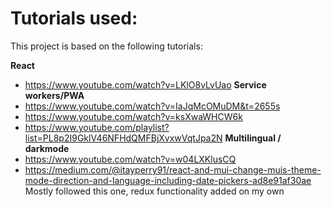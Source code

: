 # Tutorials used:

This project is based on the following tutorials:

**React**

-   https://www.youtube.com/watch?v=LKlO8vLvUao
    **Service workers/PWA**
-   https://www.youtube.com/watch?v=IaJqMcOMuDM&t=2655s
-   https://www.youtube.com/watch?v=ksXwaWHCW6k
-   https://www.youtube.com/playlist?list=PL8p2I9GklV46NFHdQMFBjXvxwVqtJpa2N
    **Multilingual / darkmode**
-   https://www.youtube.com/watch?v=w04LXKlusCQ
-   https://medium.com/@itayperry91/react-and-mui-change-muis-theme-mode-direction-and-language-including-date-pickers-ad8e91af30ae Mostly followed this one, redux functionality added on my own
